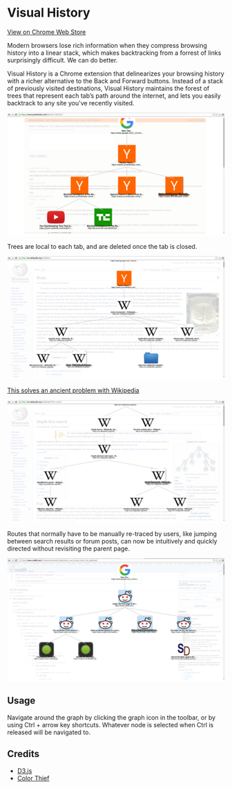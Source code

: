 # Visual History

[View on Chrome Web Store](https://chrome.google.com/webstore/detail/visual-history/nkckokcpjekkokllfplejfkocaikmnml)

Modern browsers lose rich information when they compress browsing history into a linear stack, which makes backtracking from a forrest of links surprisingly difficult. We can do better.

Visual History is a Chrome extension that delinearizes your browsing history with a richer alternative to the Back and Forward buttons. Instead of a stack of previously visited destinations, Visual History maintains the forest of trees that represent each tab’s path around the internet, and lets you easily backtrack to any site you've recently visited. 

![](/screenshots/0.png)

Trees are local to each tab, and are deleted once the tab is closed.

![](/screenshots/1.png)

[This solves an ancient problem with Wikipedia](https://xkcd.com/214/)

![](/screenshots/3.png)

Routes that normally have to be manually re-traced by users, like jumping between search results or forum posts, can now be intuitively and quickly directed without revisiting the parent page. 

![](/screenshots/2.png)

## Usage

Navigate around the graph by clicking the graph icon in the toolbar, or by using Ctrl + arrow key shortcuts. Whatever node is selected when Ctrl is released will be navigated to.

## Credits
 - [D3.js](http://d3js.org/)
 - [Color Thief](https://github.com/lokesh/color-thief/)
